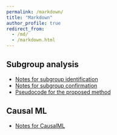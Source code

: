 ```yaml
---
permalink: /markdown/
title: "Markdown"
author_profile: true
redirect_from: 
  - /md/
  - /markdown.html
---
```


## Subgroup analysis

- [Notes for subgroup identification](../assets/Note_for_Subgroup_Identification.pdf)
- [Notes for subgroup confirmation](../assets/Note_for_Subgroup_Confirmation.pdf)
- [Pseudocode for the proposed method](../assets/pseudocode.pdf)

## Causal ML
- [Notes for CausalML](../assets/Note_for_CausalML.pdf)
